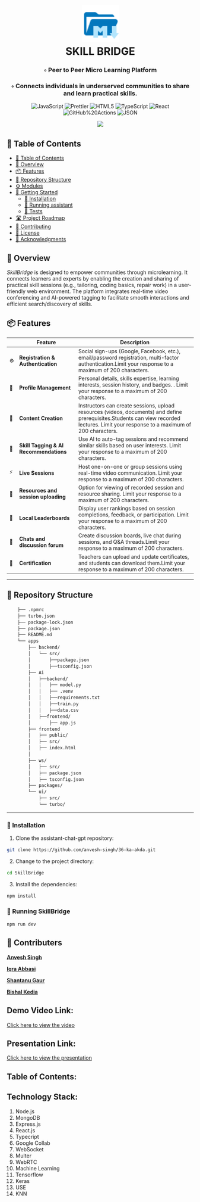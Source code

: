 <div align="center">
<h1 align="center">
<img src="https://raw.githubusercontent.com/PKief/vscode-material-icon-theme/ec559a9f6bfd399b82bb44393651661b08aaf7ba/icons/folder-markdown-open.svg" width="100" />
<br>SKILL BRIDGE</h1>
<h3>◦ Peer to Peer Micro Learning Platform</h3>
<h3>◦ Connects individuals in underserved communities to share and learn practical skills.</h3>
<p align="center">
<img src="https://img.shields.io/badge/JavaScript-F7DF1E.svg?style=flat-square&logo=JavaScript&logoColor=black" alt="JavaScript" />
<img src="https://img.shields.io/badge/Prettier-F7B93E.svg?style=flat-square&logo=Prettier&logoColor=black" alt="Prettier" />
<img src="https://img.shields.io/badge/HTML5-E34F26.svg?style=flat-square&logo=HTML5&logoColor=white" alt="HTML5" />
<img src="https://img.shields.io/badge/TypeScript-3178C6.svg?style=flat-square&logo=TypeScript&logoColor=white" alt="TypeScript">
<img src="https://img.shields.io/badge/React-61DAFB.svg?style=flat-square&logo=React&logoColor=black" alt="React" />
<img src="https://img.shields.io/badge/GitHub%20Actions-2088FF.svg?style=flat-square&logo=GitHub-Actions&logoColor=white" alt="GitHub%20Actions" />
<img src="https://img.shields.io/badge/JSON-000000.svg?style=flat-square&logo=JSON&logoColor=white" alt="JSON" />
</p>

  <a href="https://hack36.com"> <img src="https://i.postimg.cc/FFwvfkGk/built-at-hack36.png" height=24px> </a>
</div>

## 📖 Table of Contents
- [📖 Table of Contents](#-table-of-contents)
- [📍 Overview](#-overview)
- [📦 Features](#-features)
- [📂 Repository Structure](#-repository-structure)
- [⚙️ Modules](#️-modules)
- [🚀 Getting Started](#-getting-started)
  - [🔧 Installation](#-installation)
  - [🤖 Running assistant](#-running-assistant)
  - [🧪 Tests](#-tests) 
- [🛣 Project Roadmap](#-project-roadmap)
- [🔰 Contributing](#-contributing)
- [📄 License](#-license)
- [👏 Acknowledgments](#-acknowledgments)

## 📍 Overview
*SkillBridge* is designed to empower communities through microlearning. It connects learners and experts by enabling the creation and sharing of practical skill sessions (e.g., tailoring, coding basics, repair work) in a user-friendly web environment. The platform integrates real-time video conferencing and AI-powered tagging to facilitate smooth interactions and efficient search/discovery of skills.

## 📦 Features

|    | Feature            | Description                                                                                                        |
|----|--------------------|--------------------------------------------------------------------------------------------------------------------|
| ⚙️ | **Registration & Authentication**   |  Social sign-ups (Google, Facebook, etc.), email/password registration, multi-factor authentication.Limit your response to a maximum of 200 characters.             |
| 📄 | **Profile Management**  |  Personal details, skills expertise, learning interests, session history, and badges. . Limit your response to a maximum of 200 characters.|
| 🔗 | **Content Creation**   |  Instructors can create sessions, upload resources (videos, documents) and define prerequisites.Students can view recorded lectures. Limit your response to a maximum of 200 characters.|
| 🧩 | **Skill Tagging & AI Recommendations**     |  Use AI to auto-tag sessions and recommend similar skills based on user interests. Limit your response to a maximum of 200 characters.|
| ⚡️  | **Live Sessions**    |  Host one-on-one or group sessions using real-time video communication. Limit your response to a maximum of 200 characters.|
| 🔐 | **Resources and session uploading**       |  Option for viewing of recorded session  and resource sharing. Limit your response to a maximum of 200 characters.|
| 🔀 | **Local Leaderboards**| Display user rankings based on session completions, feedback, or participation. Limit your response to a maximum of 200 characters.|
| 🔌 | **Chats and discussion forum**   | Create discussion boards, live chat during sessions, and Q&A threads.Limit your response to a maximum of 200 characters.|
| 📶 | **Certification**    | Teachers can upload and update certificates, and students can download them.Limit your response to a maximum of 200 characters.           |

---

## 📂 Repository Structure

```sh
    ├── .npmrc
    ├── turbo.json
    ├── package-lock.json
    ├── package.json
    ├── README.md
    └── apps
        ├── backend/
        │   └── src/   
        │       ├──package.json
        │       ├──tsconfig.json
        ├── Ai
        │   ├──backend/
        │   │   ├── model.py
        │   │   ├── .venv
        │   │   ├──requirements.txt
        │   │   ├──train.py
        │   │   ├──data.csv
        │   ├──frontend/
        │       ├── app.js
        ├── frontend
        │   ├── public/
        │   ├── src/
        │   ├── index.html
        │  
        ├── ws/
        │   ├── src/
        │   ├── package.json
        │   ├── tsconfig.json
        ├── packages/
        └── ui/
            ├── src/
            └── turbo/

```

---

### 🔧 Installation

1. Clone the assistant-chat-gpt repository:
```sh
git clone https://github.com/anvesh-singh/36-ka-akda.git
```

2. Change to the project directory:
```sh
cd SkillBridge
```

3. Install the dependencies:
```sh
npm install
```

### 🤖 Running SkillBridge

```sh
npm run dev
```



## 🔰 Contributers
[**Anvesh Singh**](https://github.com/anvesh-singh)

[**Iqra Abbasi**](https://github.com/abbasiiqra)

[**Shantanu Gaur**](https://github.com/ShantanuGaur26)

[**Bishal Kedia**](https://github.com/BishalKedia)

## Demo Video Link:
[Click here to view the video](https://drive.google.com/file/d/1xJAKGlij6bPY7EeGWsscXCE8PAzo190G/view?usp=drive_link)


## Presentation Link:

[Click here to view the presentation](https://drive.google.com/file/d/1GsuxBbHSYMyTQG5rpQq_6YLrTxJu1eOE/view?usp=sharing)


     
## Table of Contents:

## Technology Stack:
  1) Node.js
  2) MongoDB
  3) Express.js
  4) React.js
  5) Typecript
  6) Google Collab
  7) WebSocket
  8) Multer
  9) WebRTC
  10) Machine Learning
  11) Tensorflow
  12) Keras
  13) USE
  14) KNN
  



